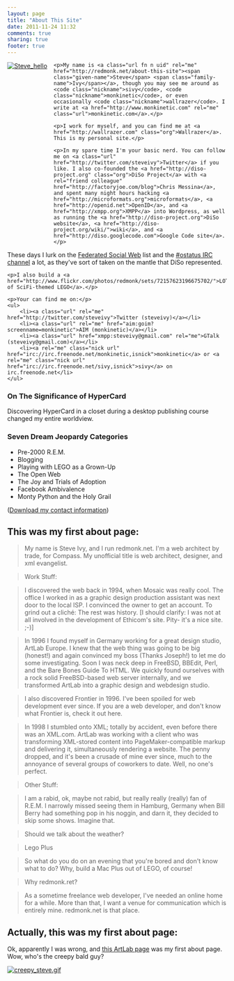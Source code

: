 ```yaml
---
layout: page
title: "About This Site"
date: 2011-11-24 11:32
comments: true
sharing: true
footer: true
---
```

<div class="vcard" id="steve-hcard">

<a style="float: left; margin: 0 10px 10px 0" href="http://steveivy.typepad.com/.a/6a010534988cd3970b015435a85a5b970c-pi"><img class="asset  asset-image at-xid-6a010534988cd3970b015435a85a5b970c" alt="Steve_hello" title="Steve_hello" src="http://steveivy.typepad.com/.a/6a010534988cd3970b015435a85a5b970c-120wi" style="margin: 0 5px 0 0;" /></a> 

    <p>My name is <a class="url fn n uid" rel="me" href="http://redmonk.net/about-this-site"><span class="given-name">Steve</span> <span class="family-name">Ivy</span></a>, though you may see me around as <code class="nickname">sivy</code>, <code class="nickname">monkinetic</code>, or even occasionally <code class="nickname">wallrazer</code>. I write at <a href="http://www.monkinetic.com" rel="me" class="url">monkinetic.com</a>.</p>

    <p>I work for myself, and you can find me at <a href="http://wallrazer.com" class="org">Wallrazer</a>. This is my personal site.</p>

    <p>In my spare time I'm your basic nerd. You can follow me on <a class="url" href="http://twitter.com/steveivy">Twitter</a> if you like. I also co-founded the <a href="http://diso-project.org" class="org">DiSo Project</a> with <a rel="friend colleague" href="http://factoryjoe.com/blog">Chris Messina</a>, and spent many night hours hacking <a href="http://microformats.org">microformats</a>, <a href="http://openid.net">OpenID</a>, and <a href="http://xmpp.org">XMPP</a> into Wordpress, as well as running the <a href="http://diso-project.org">DiSo website</a>, <a href="http://diso-project.org/wiki/">wiki</a>, and <a href="http://diso.googlecode.com">Google Code site</a>.</p>

  <p>These days I lurk on the <a href="http://groups.google.com/group/federated-social-web">Federated Social Web</a> list and the <a href="irc://irc.freenode.com/ostatus">#ostatus IRC channel</a> a lot, as they've sort of taken on the mantle that DiSo represented.</p>

    <p>I also build a <a href="http://www.flickr.com/photos/redmonk/sets/72157623196675702/">LOT of SciFi-themed LEGO</a>.</p>

    <p>Your can find me on:</p>
    <ul>
        <li><a class="url" rel="me" href="http://twitter.com/steveivy">Twitter (steveivy)</a></li>
        <li><a class="url" rel="me" href="aim:goim?screenname=monkinetic">AIM (monkinetic)</a></li>
        <li><a class="url" href="xmpp:steveivy@gmail.com" rel="me">GTalk (steveivy@gmail.com)</a></li>
        <li><a rel="me" class="nick url" href="irc://irc.freenode.net/monkinetic,isnick">monkinetic</a> or <a rel="me" class="nick url" href="irc://irc.freenode.net/sivy,isnick">sivy</a> on irc.freenode.net</li>
    </ul>
</div>

### On The Significance of HyperCard

Discovering HyperCard in a closet during a desktop publishing course changed my entire worldview.

### Seven Dream Jeopardy Categories

* Pre-2000 R.E.M.
* Blogging
* Playing with LEGO as a Grown-Up
* The Open Web
* The Joy and Trials of Adoption
* Facebook Ambivalence
* Monty Python and the Holy Grail


([Download my contact information](http://feeds.technorati.com/contacts/http://www.monkinetic.com/about-this-site.html))

## This was my first about page:

>My name is Steve Ivy, and I run redmonk.net. I'm a web architect by trade, for Compass. My unofficial title is web architect, designer, and xml evangelist.

>Work Stuff:

>I discovered the web back in 1994, when Mosaic was really cool. The office I worked in as a graphic design production assistant was next door to the local ISP. I convinced the owner to get an account. To grind out a clich&#xE9;: The rest was history. [I should clarify: I was not at all involved in the development of Ethicom's site. Pity- it's a nice site. ;-)]

>In 1996 I found myself in Germany working for a great design studio, ArtLab Europe. I knew that the web thing was going to be big (honest!) and again convinced my boss (Thanks Joseph!) to let me do some investigating. Soon I was neck deep in FreeBSD, BBEdit, Perl, and the Bare Bones Guide To HTML. We quickly found ourselves with a rock solid FreeBSD-based web server internally, and we transformed ArtLab into a graphic design and webdesign studio.

>I also discovered Frontier in 1996. I've been spoiled for web development ever since. If you are a web developer, and don't know what Frontier is, check it out here.

>In 1998 I stumbled onto XML; totally by accident, even before there was an XML.com. ArtLab was working with a client who was transforming XML-stored content into PageMaker-compatible markup and delivering it, simultaneously rendering a website. The penny dropped, and it's been a crusade of mine ever since, much to the annoyance of several groups of coworkers to date. Well, no one's perfect.

>Other Stuff:

>I am a rabid, ok, maybe not rabid, but really really (really) fan of R.E.M. I narrowly missed seeing them in Hamburg, Germany when Bill Berry had something pop in his noggin, and darn it, they decided to skip some shows. Imagine that.

>Should we talk about the weather?

>Lego Plus

>So what do you do on an evening that you're bored and don't know what to do? Why, build a Mac Plus out of LEGO, of course!

>Why redmonk.ret?

>As a sometime freelance web developer, I've needed an online home for a while. More than that, I want a venue for communication which is entirely mine. redmonk.net is that place. 

## Actually, this was my first about page:

Ok, apparently I was wrong, and [this ArtLab page](http://redmonk.net/files/oldsites/steve-artlab-1996/about.html) was my first about page. Wow, who's the creepy bald guy?

[<img id="image2456" src="http://static.monkinetic.com/mt-static/uploads/2007/01/creepy_steve.gif" alt="creepy_steve.gif" />](http://static.monkinetic.com/files/oldsites/steve-artlab-1996/about.html)